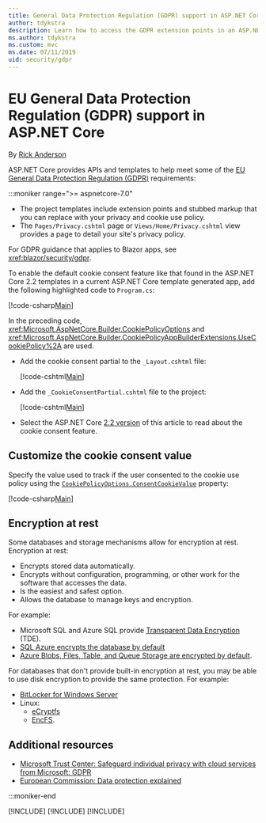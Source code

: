 ```yaml
---
title: General Data Protection Regulation (GDPR) support in ASP.NET Core
author: tdykstra
description: Learn how to access the GDPR extension points in an ASP.NET Core web app.
ms.author: tdykstra
ms.custom: mvc
ms.date: 07/11/2019
uid: security/gdpr
---
```

# EU General Data Protection Regulation (GDPR) support in ASP.NET Core

By [Rick Anderson](https://twitter.com/RickAndMSFT)

ASP.NET Core provides APIs and templates to help meet some of the [EU General Data Protection Regulation (GDPR)](https://ec.europa.eu/info/law/law-topic/data-protection/reform/what-does-general-data-protection-regulation-gdpr-govern_en) requirements:

:::moniker range=">= aspnetcore-7.0"

* The project templates include extension points and stubbed markup that you can replace with your privacy and cookie use policy.
* The `Pages/Privacy.cshtml` page or `Views/Home/Privacy.cshtml` view provides a page to detail your site's privacy policy.

For GDPR guidance that applies to Blazor apps, see <xref:blazor/security/gdpr>.

To enable the default cookie consent feature like that found in the ASP.NET Core 2.2 templates in a current ASP.NET Core template generated app, add the following highlighted code to `Program.cs`:

  [!code-csharp[Main](~/security/gdpr/sample/RP6.0/WebGDPR/Program.cs?name=snippet_1&highlight=4-11,23)]

In the preceding code, <xref:Microsoft.AspNetCore.Builder.CookiePolicyOptions> and <xref:Microsoft.AspNetCore.Builder.CookiePolicyAppBuilderExtensions.UseCookiePolicy%2A> are used.

* Add the cookie consent partial to the `_Layout.cshtml` file:

  [!code-cshtml[Main](~/security/gdpr/sample/RP6.0/WebGDPR/Pages/Shared/_Layout.cshtml?name=snippet&highlight=4)]

* Add the `_CookieConsentPartial.cshtml` file to the project:

  [!code-cshtml[Main](~/security/gdpr/sample/RP6.0/WebGDPR/Pages/Shared/_CookieConsentPartial.cshtml)]

* Select the ASP.NET Core [2.2 version](xref:security/gdpr?view=aspnetcore-2.2&preserve-view=true) of this article to read about the cookie consent feature.

## Customize the cookie consent value

Specify the value used to track if the user consented to the cookie use policy using the [`CookiePolicyOptions.ConsentCookieValue`](/dotnet/api/microsoft.aspnetcore.builder.cookiepolicyoptions.consentcookievalue) property:

[!code-csharp[Main](~/security/gdpr/sample/RP6.0/WebGDPR/Program.cs?name=snippet_2&highlight=8)]

## Encryption at rest

Some databases and storage mechanisms allow for encryption at rest. Encryption at rest:

* Encrypts stored data automatically.
* Encrypts without configuration, programming, or other work for the software that accesses the data.
* Is the easiest and safest option.
* Allows the database to manage keys and encryption.

For example:

* Microsoft SQL and Azure SQL provide [Transparent Data Encryption](/sql/relational-databases/security/encryption/transparent-data-encryption) (TDE).
* [SQL Azure encrypts the database by default](https://azure.microsoft.com/updates/newly-created-azure-sql-databases-encrypted-by-default/)
* [Azure Blobs, Files, Table, and Queue Storage are encrypted by default](https://azure.microsoft.com/blog/announcing-default-encryption-for-azure-blobs-files-table-and-queue-storage/).

For databases that don't provide built-in encryption at rest, you may be able to use disk encryption to provide the same protection. For example:

* [BitLocker for Windows Server](/windows/security/information-protection/bitlocker/bitlocker-how-to-deploy-on-windows-server)
* Linux:
  * [eCryptfs](https://launchpad.net/ecryptfs)
  * [EncFS](https://github.com/vgough/encfs).

## Additional resources

* [Microsoft Trust Center: Safeguard individual privacy with cloud services from Microsoft: GDPR](https://www.microsoft.com/trust-center/privacy/gdpr-overview)
* [European Commission: Data protection explained](https://ec.europa.eu/info/law/law-topic/data-protection/reform/what-does-general-data-protection-regulation-gdpr-govern_en)

:::moniker-end

[!INCLUDE[](~//security/gdpr/includes/gdpr2.md)]
[!INCLUDE[](~//security/gdpr/includes/gdpr35.md)]
[!INCLUDE[](~//security/gdpr/includes/gdpr6.md)]